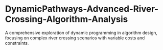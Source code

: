 # DynamicPathways-Advanced-River-Crossing-Algorithm-Analysis
A comprehensive exploration of dynamic programming in algorithm design, focusing on complex river crossing scenarios with variable costs and constraints.

